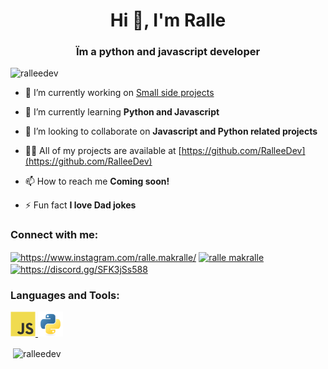 <h1 align="center">Hi 👋, I'm Ralle</h1>
<h3 align="center">Ïm a python and javascript developer</h3>

<p align="left"> <img src="https://komarev.com/ghpvc/?username=ralleedev&label=Profile%20views&color=0e75b6&style=flat" alt="ralleedev" /> </p>

- 🔭 I’m currently working on [Small side projects](https://github.com/RalleeDev/RalleeDev)

- 🌱 I’m currently learning **Python and Javascript**

- 👯 I’m looking to collaborate on **Javascript and Python related projects**

- 👨‍💻 All of my projects are available at [https://github.com/RalleeDev](https://github.com/RalleeDev)

- 📫 How to reach me **Coming soon!**

- ⚡ Fun fact **I love Dad jokes**

<h3 align="left">Connect with me:</h3>
<p align="left">
<a href="https://instagram.com/https://www.instagram.com/ralle.makralle/" target="blank"><img align="center" src="https://raw.githubusercontent.com/rahuldkjain/github-profile-readme-generator/master/src/images/icons/Social/instagram.svg" alt="https://www.instagram.com/ralle.makralle/" height="30" width="40" /></a>
<a href="https://www.youtube.com/c/ralle makralle" target="blank"><img align="center" src="https://raw.githubusercontent.com/rahuldkjain/github-profile-readme-generator/master/src/images/icons/Social/youtube.svg" alt="ralle makralle" height="30" width="40" /></a>
<a href="https://discord.gg/https://discord.gg/SFK3jSs588" target="blank"><img align="center" src="https://raw.githubusercontent.com/rahuldkjain/github-profile-readme-generator/master/src/images/icons/Social/discord.svg" alt="https://discord.gg/SFK3jSs588" height="30" width="40" /></a>
</p>

<h3 align="left">Languages and Tools:</h3>
<p align="left"> <a href="https://developer.mozilla.org/en-US/docs/Web/JavaScript" target="_blank" rel="noreferrer"> <img src="https://raw.githubusercontent.com/devicons/devicon/master/icons/javascript/javascript-original.svg" alt="javascript" width="40" height="40"/> </a> <a href="https://www.python.org" target="_blank" rel="noreferrer"> <img src="https://raw.githubusercontent.com/devicons/devicon/master/icons/python/python-original.svg" alt="python" width="40" height="40"/> </a> </p>

<p>&nbsp;<img align="center" src="https://github-readme-stats.vercel.app/api?username=ralleedev&show_icons=true&locale=en" alt="ralleedev" /></p>
